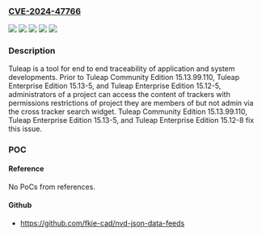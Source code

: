 ### [CVE-2024-47766](https://cve.mitre.org/cgi-bin/cvename.cgi?name=CVE-2024-47766)
![](https://img.shields.io/static/v1?label=Product&message=tuleap&color=blue)
![](https://img.shields.io/static/v1?label=Version&message=%3C%2015.12-8%20&color=brightgreen)
![](https://img.shields.io/static/v1?label=Version&message=%3C%2015.13-5%20&color=brightgreen)
![](https://img.shields.io/static/v1?label=Version&message=%3C%2015.13.99.110%20&color=brightgreen)
![](https://img.shields.io/static/v1?label=Vulnerability&message=CWE-280%3A%20Improper%20Handling%20of%20Insufficient%20Permissions%20or%20Privileges&color=brightgreen)

### Description

Tuleap is a tool for end to end traceability of application and system developments. Prior to Tuleap Community Edition 15.13.99.110, Tuleap Enterprise Edition 15.13-5, and Tuleap Enterprise Edition 15.12-5, administrators of a project can access the content of trackers with permissions restrictions of project they are members of but not admin via the cross tracker search widget. Tuleap Community Edition 15.13.99.110, Tuleap Enterprise Edition 15.13-5, and Tuleap Enterprise Edition 15.12-8 fix this issue.

### POC

#### Reference
No PoCs from references.

#### Github
- https://github.com/fkie-cad/nvd-json-data-feeds

